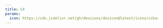```yaml
---
title: C#
params:
  icon: https://cdn.jsdelivr.net/gh/devicons/devicon@latest/icons/csharp/csharp-original.svg
---
```

